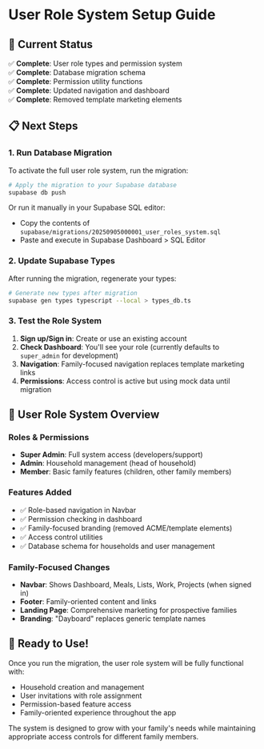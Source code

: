 # User Role System Setup Guide

## 🎉 Current Status
✅ **Complete**: User role types and permission system  
✅ **Complete**: Database migration schema  
✅ **Complete**: Permission utility functions  
✅ **Complete**: Updated navigation and dashboard  
✅ **Complete**: Removed template marketing elements  

## 📋 Next Steps

### 1. Run Database Migration
To activate the full user role system, run the migration:

```bash
# Apply the migration to your Supabase database
supabase db push
```

Or run it manually in your Supabase SQL editor:
- Copy the contents of `supabase/migrations/20250905000001_user_roles_system.sql`
- Paste and execute in Supabase Dashboard > SQL Editor

### 2. Update Supabase Types
After running the migration, regenerate your types:

```bash
# Generate new types after migration
supabase gen types typescript --local > types_db.ts
```

### 3. Test the Role System
1. **Sign up/Sign in**: Create or use an existing account
2. **Check Dashboard**: You'll see your role (currently defaults to `super_admin` for development)
3. **Navigation**: Family-focused navigation replaces template marketing links
4. **Permissions**: Access control is active but using mock data until migration

## 🔧 User Role System Overview

### Roles & Permissions
- **Super Admin**: Full system access (developers/support)
- **Admin**: Household management (head of household)
- **Member**: Basic family features (children, other family members)

### Features Added
- ✅ Role-based navigation in Navbar
- ✅ Permission checking in dashboard
- ✅ Family-focused branding (removed ACME/template elements)
- ✅ Access control utilities
- ✅ Database schema for households and user management

### Family-Focused Changes
- **Navbar**: Shows Dashboard, Meals, Lists, Work, Projects (when signed in)
- **Footer**: Family-oriented content and links
- **Landing Page**: Comprehensive marketing for prospective families
- **Branding**: "Dayboard" replaces generic template names

## 🚀 Ready to Use!
Once you run the migration, the user role system will be fully functional with:
- Household creation and management
- User invitations with role assignment
- Permission-based feature access
- Family-oriented experience throughout the app

The system is designed to grow with your family's needs while maintaining appropriate access controls for different family members.
